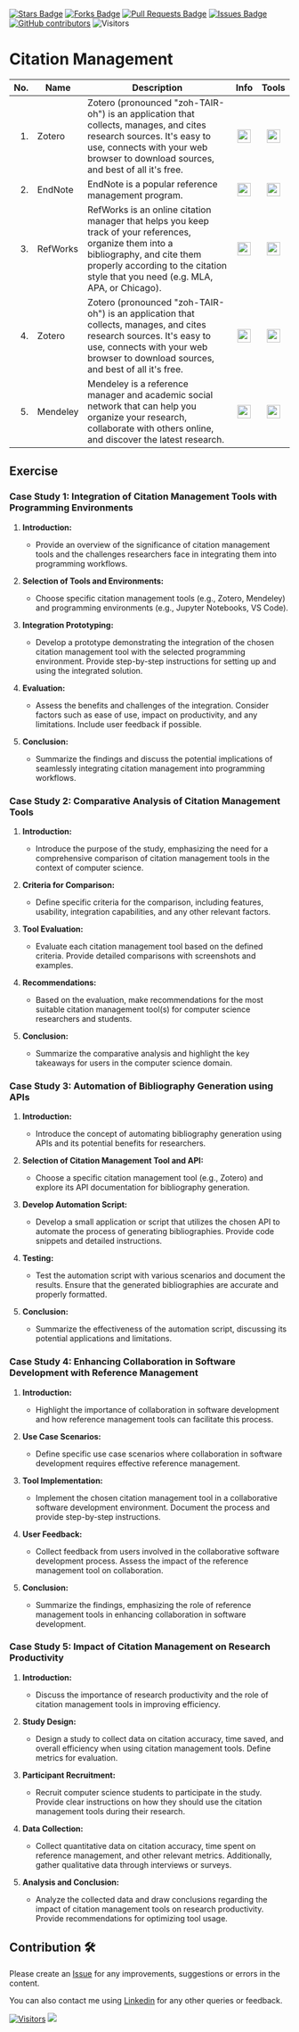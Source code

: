 <a href="https://github.com/drshahizan/SLR-FC/stargazers"><img src="https://img.shields.io/github/stars/drshahizan/SLR-FC" alt="Stars Badge"/></a>
<a href="https://github.com/drshahizan/SLR-FC/network/members"><img src="https://img.shields.io/github/forks/drshahizan/SLR-FC" alt="Forks Badge"/></a>
<a href="https://github.com/drshahizan/SLR-FC"><img src="https://img.shields.io/github/issues-pr/drshahizan/SLR-FC" alt="Pull Requests Badge"/></a>
<a href="https://github.com/drshahizan/SLR-FC/issues"><img src="https://img.shields.io/github/issues/drshahizan/SLR-FC" alt="Issues Badge"/></a>
<a href="https://github.com/drshahizan/SLR-FC/graphs/contributors"><img alt="GitHub contributors" src="https://img.shields.io/github/contributors/drshahizan/SLR-FC?color=2b9348"></a>
![Visitors](https://api.visitorbadge.io/api/visitors?path=https%3A%2F%2Fgithub.com%2Fdrshahizan%2FSLR-FC&labelColor=%23d9e3f0&countColor=%23697689&style=flat)

# Citation Management

| No.  | Name | Description | Info | Tools |
|------: | ------------------|-----|:--------:|:--------:|
| 1. | Zotero | Zotero (pronounced "zoh-TAIR-oh") is an application that collects, manages, and cites research sources. It's easy to use, connects with your web browser to download sources, and best of all it's free. |<a href="https://drshahizan.gitbook.io/ai-tools/ai-tools/citation-management/zotero" ><img src="../images/rfp.png" width="24px" height="24px" ></a> | <a href="https://www.zotero.org/" ><img src="../images/download.gif" width="24px" height="24px" ></a> |
| 2. | EndNote |EndNote is a popular reference management program. |<a href="https://drshahizan.gitbook.io/ai-tools/ai-tools/citation-management/endnote" ><img src="../images/rfp.png" width="24px" height="24px" ></a> | <a href="https://endnote.com" ><img src="../images/download.gif" width="24px" height="24px" ></a> |
| 3. | RefWorks | RefWorks is an online citation manager that helps you keep track of your references, organize them into a bibliography, and cite them properly according to the citation style that you need (e.g. MLA, APA, or Chicago). |<a href="https://drshahizan.gitbook.io/ai-tools/ai-tools/citation-management/refworks" ><img src="../images/rfp.png" width="24px" height="24px" ></a> | <a href="https://refworks.proquest.com/" ><img src="../images/download.gif" width="24px" height="24px" ></a> |
| 4. | Zotero | Zotero (pronounced "zoh-TAIR-oh") is an application that collects, manages, and cites research sources. It's easy to use, connects with your web browser to download sources, and best of all it's free. |<a href="https://drshahizan.gitbook.io/ai-tools/ai-tools/citation-management/zotero" ><img src="../images/rfp.png" width="24px" height="24px" ></a> | <a href="https://www.zotero.org/" ><img src="../images/download.gif" width="24px" height="24px" ></a> |
| 5. | Mendeley | Mendeley is a reference manager and academic social network that can help you organize your research, collaborate with others online, and discover the latest research.  |<a href="https://drshahizan.gitbook.io/ai-tools/ai-tools/citation-management/mendeley" ><img src="../images/rfp.png" width="24px" height="24px" ></a> | <a href="https://www.mendeley.com/" ><img src="../images/download.gif" width="24px" height="24px" ></a> |

## Exercise

### Case Study 1: Integration of Citation Management Tools with Programming Environments

1. **Introduction:**
   - Provide an overview of the significance of citation management tools and the challenges researchers face in integrating them into programming workflows.

2. **Selection of Tools and Environments:**
   - Choose specific citation management tools (e.g., Zotero, Mendeley) and programming environments (e.g., Jupyter Notebooks, VS Code).

3. **Integration Prototyping:**
   - Develop a prototype demonstrating the integration of the chosen citation management tool with the selected programming environment. Provide step-by-step instructions for setting up and using the integrated solution.

4. **Evaluation:**
   - Assess the benefits and challenges of the integration. Consider factors such as ease of use, impact on productivity, and any limitations. Include user feedback if possible.

5. **Conclusion:**
   - Summarize the findings and discuss the potential implications of seamlessly integrating citation management into programming workflows.

### Case Study 2: Comparative Analysis of Citation Management Tools

1. **Introduction:**
   - Introduce the purpose of the study, emphasizing the need for a comprehensive comparison of citation management tools in the context of computer science.

2. **Criteria for Comparison:**
   - Define specific criteria for the comparison, including features, usability, integration capabilities, and any other relevant factors.

3. **Tool Evaluation:**
   - Evaluate each citation management tool based on the defined criteria. Provide detailed comparisons with screenshots and examples.

4. **Recommendations:**
   - Based on the evaluation, make recommendations for the most suitable citation management tool(s) for computer science researchers and students.

5. **Conclusion:**
   - Summarize the comparative analysis and highlight the key takeaways for users in the computer science domain.

### Case Study 3: Automation of Bibliography Generation using APIs

1. **Introduction:**
   - Introduce the concept of automating bibliography generation using APIs and its potential benefits for researchers.

2. **Selection of Citation Management Tool and API:**
   - Choose a specific citation management tool (e.g., Zotero) and explore its API documentation for bibliography generation.

3. **Develop Automation Script:**
   - Develop a small application or script that utilizes the chosen API to automate the process of generating bibliographies. Provide code snippets and detailed instructions.

4. **Testing:**
   - Test the automation script with various scenarios and document the results. Ensure that the generated bibliographies are accurate and properly formatted.

5. **Conclusion:**
   - Summarize the effectiveness of the automation script, discussing its potential applications and limitations.

### Case Study 4: Enhancing Collaboration in Software Development with Reference Management

1. **Introduction:**
   - Highlight the importance of collaboration in software development and how reference management tools can facilitate this process.

2. **Use Case Scenarios:**
   - Define specific use case scenarios where collaboration in software development requires effective reference management.

3. **Tool Implementation:**
   - Implement the chosen citation management tool in a collaborative software development environment. Document the process and provide step-by-step instructions.

4. **User Feedback:**
   - Collect feedback from users involved in the collaborative software development process. Assess the impact of the reference management tool on collaboration.

5. **Conclusion:**
   - Summarize the findings, emphasizing the role of reference management tools in enhancing collaboration in software development.

### Case Study 5: Impact of Citation Management on Research Productivity

1. **Introduction:**
   - Discuss the importance of research productivity and the role of citation management tools in improving efficiency.

2. **Study Design:**
   - Design a study to collect data on citation accuracy, time saved, and overall efficiency when using citation management tools. Define metrics for evaluation.

3. **Participant Recruitment:**
   - Recruit computer science students to participate in the study. Provide clear instructions on how they should use the citation management tools during their research.

4. **Data Collection:**
   - Collect quantitative data on citation accuracy, time spent on reference management, and other relevant metrics. Additionally, gather qualitative data through interviews or surveys.

5. **Analysis and Conclusion:**
   - Analyze the collected data and draw conclusions regarding the impact of citation management tools on research productivity. Provide recommendations for optimizing tool usage.

## Contribution 🛠️
Please create an [Issue](https://github.com/drshahizan/SLR-FC/issues) for any improvements, suggestions or errors in the content.

You can also contact me using [Linkedin](https://www.linkedin.com/in/drshahizan/) for any other queries or feedback.

[![Visitors](https://api.visitorbadge.io/api/visitors?path=https%3A%2F%2Fgithub.com%2Fdrshahizan&labelColor=%23697689&countColor=%23555555&style=plastic)](https://visitorbadge.io/status?path=https%3A%2F%2Fgithub.com%2Fdrshahizan)
![](https://hit.yhype.me/github/profile?user_id=81284918)
